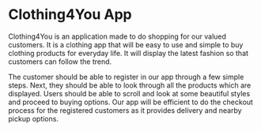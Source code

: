 # Clothing4You App
Clothing4You is an application made to do shopping for our valued customers. It is a clothing app that will be easy to use and simple to buy clothing products for everyday life. It will display the latest fashion so that customers can follow the trend.

The customer should be able to register in our app through a few simple steps. Next, they should be able to look through all the products which are displayed. Users should be able to scroll and look at some beautiful styles and proceed to buying options. Our app will be efficient to do the checkout process for the registered customers as it provides delivery and nearby pickup options.
